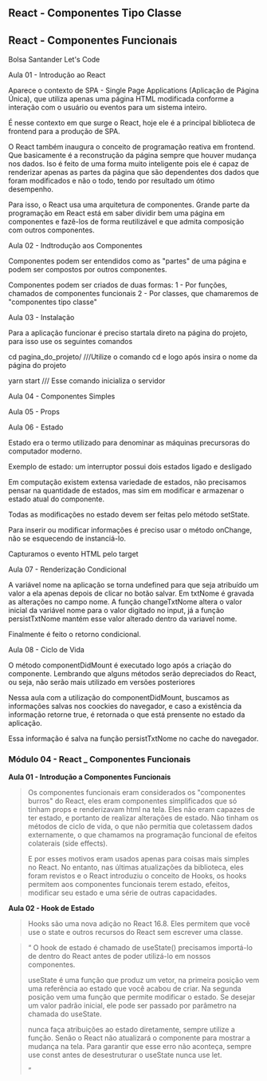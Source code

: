 ## React  - Componentes Tipo Classe

## React - Componentes Funcionais

<p> Bolsa Santander Let's Code </p>

<p> Aula 01 - Introdução ao React 

 Aparece o contexto de SPA - Single Page Applications (Aplicação de Página Única), que utiliza apenas uma página HTML modificada conforme a interação com o usuário ou eventos para um sistema inteiro. 

É nesse contexto em que surge o React, hoje ele é a principal biblioteca de frontend para a produção de SPA. 

O React também inaugura o conceito de programação reativa em frontend. Que basicamente é a reconstrução da página sempre que houver mudança nos dados. Iso é feito de uma forma muito inteligente pois ele é capaz de renderizar apenas as partes da página que são dependentes dos dados que foram modificados e não o todo, tendo por resultado um ótimo desempenho.

Para isso, o React usa uma arquitetura de componentes. Grande parte da programação em React está em saber dividir bem uma página em componentes e fazê-los de forma reutilizável e que admita composição com outros componentes.
</p>

<p> Aula 02 - Indtrodução aos Componentes 

Componentes podem ser entendidos como as "partes" de uma página e podem ser compostos por outros componentes.

Componentes podem ser criados de duas formas:
1 - Por funções, chamados de componentes funcionais
2 - Por classes, que chamaremos de "componentes tipo classe" 

</p>

<p> Aula 03 - Instalação 

Para a aplicação funcionar é preciso startala direto na página do projeto, para isso use os seguintes comandos

cd pagina_do_projeto/  ///Utilize o comando cd e logo após insira o nome da página do projeto

yarn start   /// Esse comando inicializa o  servidor

</p>

<p>
Aula 04 - Componentes Simples
</p>

<p>
Aula 05 - Props
</p>

<p>
Aula 06 - Estado

Estado era o termo utilizado para denominar as máquinas precursoras do computador moderno. 

Exemplo de estado: um interruptor possui dois estados ligado e desligado

Em computação existem extensa variedade de estados, não precisamos pensar na quantidade de estados, mas sim em modificar e armazenar o estado atual do componente.

Todas as modificações no estado devem ser feitas pelo método setState.

Para inserir ou modificar informações é preciso usar o método onChange, não se esquecendo de instanciá-lo.

Capturamos o evento HTML pelo target
</p>

<p>

Aula 07 - Renderização Condicional

A variável nome na aplicação se torna undefined para que seja atribuído um valor a ela apenas depois de clicar no botão salvar.
Em txtNome é gravada as alterações no campo nome.
A função changeTxtNome altera o valor inicial da variável nome para o valor digitado no input, já a função persistTxtNome mantém esse valor alterado dentro da variavel nome.

Finalmente é feito o retorno condicional.
</p>

<p>
Aula 08 - Ciclo de Vida

O método componentDidMount é executado logo após a criação do componente.
Lembrando que alguns métodos serão depreciados do React, ou seja, não serão mais utilizado em versões posteriores

Nessa aula com a utilização do componentDidMount, buscamos as informações salvas nos coockies do navegador, e caso a existência da informação retorne true, é retornada o que está prensente no estado da aplicação.

Essa informação é salva na função persistTxtNome no cache do navegador.
</p>

<h3> Módulo 04 - React _ Componentes Funcionais </h3>

<p> <strong> Aula 01 - Introdução a Componentes Funcionais </strong> 

<blockquote>
Os componentes funcionais eram considerados os "componentes burros" do React, eles eram componentes simplificados que só tinham props e renderizavam html na tela. Eles não eram capazes de ter estado, e portanto de realizar alterações de estado. Não tinham os métodos de ciclo de vida, o que não permitia que coletassem dados externamente, o que chamamos na programação funcional de efeitos colaterais (side effects).

E por esses motivos eram usados apenas para coisas mais simples no React. No entanto, nas últimas atualizações da biblioteca, eles foram revistos e o React introduziu o conceito de Hooks, os hooks permitem aos componentes funcionais terem estado, efeitos, modificar seu estado e uma série de outras capacidades.
</blockquote>

</p>

<p> <strong>Aula 02 - Hook de Estado</strong> 

<blockquote cite="https://pt-br.reactjs.org/docs/hooks-overview.html">

Hooks são uma nova adição no React 16.8. Eles permitem que você use o state e outros recursos do React sem escrever uma classe.

</blockquote>
<blockquote>

<q>
O hook de estado é chamado de useState() precisamos importá-lo de dentro do React antes de poder utilizá-lo em nossos componentes.

useState é uma função que produz um vetor, na primeira posição vem uma referência ao estado que você acabou de criar. Na segunda posição vem uma função que permite modificar o estado. Se desejar um valor padrão inicial, ele pode ser passado por parâmetro na chamada do useState.

nunca faça atribuições ao estado diretamente, sempre utilize a função. Senão o React não atualizará o componente para mostrar a mudança na tela.
Para garantir que esse erro não aconteça, sempre use const antes de desestruturar o useState nunca use let.
</q>

</blockquote>
</p>
